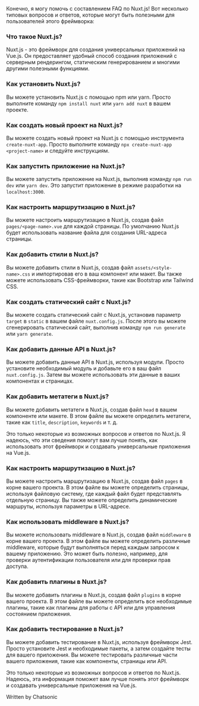 Конечно, я могу помочь с составлением FAQ по Nuxt.js! Вот несколько типовых вопросов и ответов, которые могут быть полезными для пользователей этого фреймворка:

### Что такое Nuxt.js?

Nuxt.js - это фреймворк для создания универсальных приложений на Vue.js. Он предоставляет удобный способ создания приложений с серверным рендерингом, статическим генерированием и многими другими полезными функциями.

### Как установить Nuxt.js?

Вы можете установить Nuxt.js с помощью npm или yarn. Просто выполните команду `npm install nuxt` или `yarn add nuxt` в вашем проекте.

### Как создать новый проект на Nuxt.js?

Вы можете создать новый проект на Nuxt.js с помощью инструмента `create-nuxt-app`. Просто выполните команду `npx create-nuxt-app <project-name>` и следуйте инструкциям.

### Как запустить приложение на Nuxt.js?

Вы можете запустить приложение на Nuxt.js, выполнив команду `npm run dev` или `yarn dev`. Это запустит приложение в режиме разработки на `localhost:3000`.

### Как настроить маршрутизацию в Nuxt.js?

Вы можете настроить маршрутизацию в Nuxt.js, создав файл `pages/<page-name>.vue` для каждой страницы. По умолчанию Nuxt.js будет использовать название файла для создания URL-адреса страницы.

### Как добавить стили в Nuxt.js?

Вы можете добавить стили в Nuxt.js, создав файл `assets/<style-name>.css` и импортировав его в ваш компонент или макет. Вы также можете использовать CSS-фреймворки, такие как Bootstrap или Tailwind CSS.

### Как создать статический сайт с Nuxt.js?

Вы можете создать статический сайт с Nuxt.js, установив параметр `target` в `static` в вашем файле `nuxt.config.js`. После этого вы можете сгенерировать статический сайт, выполнив команду `npm run generate` или `yarn generate`.

### Как добавить данные API в Nuxt.js?

Вы можете добавить данные API в Nuxt.js, используя модули. Просто установите необходимый модуль и добавьте его в ваш файл `nuxt.config.js`. Затем вы можете использовать эти данные в ваших компонентах и страницах.

### Как добавить метатеги в Nuxt.js?

Вы можете добавить метатеги в Nuxt.js, создав файл `head` в вашем компоненте или макете. В этом файле вы можете определить метатеги, такие как `title`, `description`, `keywords` и т. д.

Это только некоторые из возможных вопросов и ответов по Nuxt.js. Я надеюсь, что эти сведения помогут вам лучше понять, как использовать этот фреймворк и создавать универсальные приложения на Vue.js.

### Как настроить маршрутизацию в Nuxt.js?

Вы можете настроить маршрутизацию в Nuxt.js, создав файл `pages` в корне вашего проекта. В этом файле вы можете определить страницы, используя файловую систему, где каждый файл будет представлять отдельную страницу. Вы также можете определить динамические маршруты, используя параметры в URL-адресе.

### Как использовать middleware в Nuxt.js?

Вы можете использовать middleware в Nuxt.js, создав файл `middleware` в корне вашего проекта. В этом файле вы можете определить различные middleware, которые будут выполняться перед каждым запросом к вашему приложению. Это может быть полезно, например, для проверки аутентификации пользователя или для проверки прав доступа.

### Как добавить плагины в Nuxt.js?

Вы можете добавить плагины в Nuxt.js, создав файл `plugins` в корне вашего проекта. В этом файле вы можете определить все необходимые плагины, такие как плагины для работы с API или для управления состоянием приложения.

### Как добавить тестирование в Nuxt.js?

Вы можете добавить тестирование в Nuxt.js, используя фреймворк Jest. Просто установите Jest и необходимые пакеты, а затем создайте тесты для вашего приложения. Вы можете тестировать различные части вашего приложения, такие как компоненты, страницы или API.

Это только некоторые из возможных вопросов и ответов по Nuxt.js. Надеюсь, эта информация поможет вам лучше понять этот фреймворк и создавать универсальные приложения на Vue.js.

Written by Chatsonic